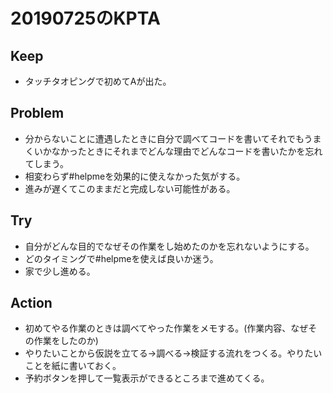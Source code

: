 # 20190725のKPTA


## Keep
* タッチタオピングで初めてAが出た。


## Problem
* 分からないことに遭遇したときに自分で調べてコードを書いてそれでもうまくいかなかったときにそれまでどんな理由でどんなコードを書いたかを忘れてしまう。
* 相変わらず#helpmeを効果的に使えなかった気がする。
* 進みが遅くてこのままだと完成しない可能性がある。


## Try
* 自分がどんな目的でなぜその作業をし始めたのかを忘れないようにする。
* どのタイミングで#helpmeを使えば良いか迷う。
* 家で少し進める。


## Action
* 初めてやる作業のときは調べてやった作業をメモする。(作業内容、なぜその作業をしたのか)
* やりたいことから仮説を立てる→調べる→検証する流れをつくる。やりたいことを紙に書いておく。
* 予約ボタンを押して一覧表示ができるところまで進めてくる。
